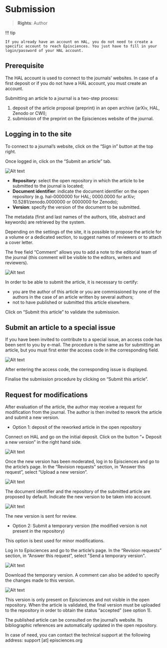 # Submission

> **Rights**: Author

!!! tip

    If you already have an account on HAL, you do not need to create a specific account to reach Episciences. You just have to fill in your login/password of your HAL account.

## Prerequisite
The HAL account is used to connect to the journals’ websites. In case of a first deposit or if you do not have a HAL account, you must create an account.

Submitting an article to a journal is a two-step process:
1. deposit of the article proposal (preprint) in an open archive (arXiv, HAL, Zenodo or CWI);
2. submission of the preprint on the Episciences website of the journal.


## Logging in to the site
To connect to a journal’s website, click on the “Sign in” button at the top right.

Once logged in, click on the “Submit an article” tab.

![Alt text](img/submission-1.png "Submit an article")

+ **Repository**: select the open repository in which the article to be submitted to the journal is located; 
+ **Document identifier**: indicate the document identifier on the open repository (e.g. hal-0000000 for HAL; 0000.0000 
  for arXiv; 10.5281/zenodo.0000000 or 0000000 for Zenodo);
+ **Version**: specify the version of the document to be submitted.

The metadata (first and last names of the authors, title, abstract and keywords) are retrieved by the system.

Depending on the settings of the site, it is possible to propose the article for a volume or a dedicated section, to suggest names of reviewers or to attach a cover letter.

The free field “Comment” allows you to add a note to the editorial team of the journal (this comment will be visible to the editors, writers and reviewers).

![Alt text](img/submission-2.png "Submit an article: optional fields")

In order to be able to submit the article, it is necessary to certify:
+ you are the author of this article or you are commissioned by one of the authors in the case of an article written by several authors; 
+ not to have published or submitted this article elsewhere.

Click on “Submit this article” to validate the submission.

## Submit an article to a special issue
If you have been invited to contribute to a special issue, an access code has been sent to you by e-mail. The procedure is the same as for submitting an article, but you must first enter the access code in the corresponding field.

![Alt text](img/submission-3.png "Submit an article to a special issue")

After entering the access code, the corresponding issue is displayed.

Finalise the submission procedure by clicking on “Submit this article”.

## Request for modifications
After evaluation of the article, the author may receive a request for modification from the journal. The author is then invited to rework the article and submit a new version.

- Option 1: deposit of the reworked article in the open repository

Connect on HAL and go on the initial deposit. Click on the button “+ Deposit a new version” in the right hand side.

![Alt text](img/submission-4.png "Deposit a new version")

Once the new version has been moderated, log in to Episciences and go to the article’s page. In the “Revision requests” section, in “Answer this request”, select “Upload a new version”.

![Alt text](img/submission-5.png "Upload a new version")

The document identifier and the repository of the submitted article are proposed by default. Indicate the new version to be taken into account.

![Alt text](img/submission-6.png "Upload a new version: indicate the new version")

The new version is sent for review.

- Option 2: Submit a temporary version (the modified version is not present in the repository)

This option is best used for minor modifications.

Log in to Episciences and go to the article’s page. In the “Revision requests” section, in “Answer this request”, select "Send a temporary version".

![Alt text](img/submission-7.png "Send a temporary version")

Download the temporary version. A comment can also be added to specify the changes made to this version.

![Alt text](img/submission-8.png "Send a temporary version: add a comment")

This version is only present on Episciences and not visible in the open repository. When the article is validated, the final version must be uploaded to the repository in order to obtain the status “accepted” (see option 1).


The published article can be consulted on the journal’s website. Its bibliographic references are automatically updated in the open repository.

In case of need, you can contact the technical support at the following address: support [at] episciences.org